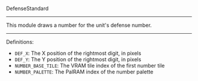 
DefenseStandard

---

This module draws a number for the unit's defense number.

---

Definitions:

  * `DEF_X`: The X position of the rightmost digit, in pixels
  * `DEF_Y`: The Y position of the rightmost digit, in pixels
  * `NUMBER_BASE_TILE`: The VRAM tile index of the first number tile
  * `NUMBER_PALETTE`: The PalRAM index of the number palette
